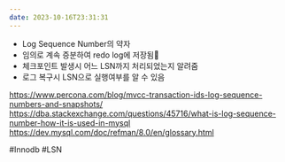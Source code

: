 ```yaml
---
date: 2023-10-16T23:31:31
---
```

- Log Sequence Number의 약자
- 임의로 계속 증분하여 redo log에 저장됨
- 체크포인트 발생시 어느 LSN까지 처리되었는지 알려줌
- 로그 복구시 LSN으로 실행여부를 알 수 있음


https://www.percona.com/blog/mvcc-transaction-ids-log-sequence-numbers-and-snapshots/
https://dba.stackexchange.com/questions/45716/what-is-log-sequence-number-how-it-is-used-in-mysql
https://dev.mysql.com/doc/refman/8.0/en/glossary.html


#Innodb 
#LSN